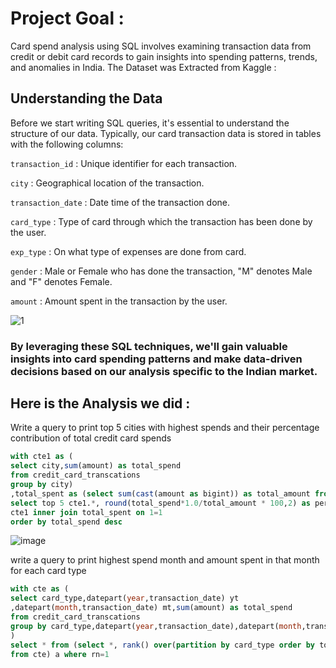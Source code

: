 # Project Goal : 
Card spend analysis using SQL involves examining transaction data from credit or debit card records to gain insights into spending patterns, trends, and anomalies in India.
The Dataset was Extracted from Kaggle : 

## Understanding the Data

Before we start writing SQL queries, it's essential to understand the structure of our data. Typically, our card transaction data is stored in tables with the following columns:

`transaction_id` : Unique identifier for each transaction.

`city` : Geographical location of the transaction.

`transaction_date` : Date time of the transaction done.

`card_type` : Type of card through which the transaction has been done by the user.

`exp_type` : On what type of expenses are done from card.

`gender` : Male or Female who has done the transaction, "M" denotes Male and "F" denotes Female.

`amount` : Amount spent in the transaction by the user.

![1](https://github.com/user-attachments/assets/276d3473-8f96-4e50-8ddf-00e28c204c81)



### By leveraging these SQL techniques, we'll gain valuable insights into card spending patterns and make data-driven decisions based on our analysis specific to the Indian market.



## Here is the Analysis we did :


Write a query to print top 5 cities with highest spends and their percentage contribution of total credit card spends 

```sql
with cte1 as (
select city,sum(amount) as total_spend
from credit_card_transcations
group by city)
,total_spent as (select sum(cast(amount as bigint)) as total_amount from credit_card_transcations)
select top 5 cte1.*, round(total_spend*1.0/total_amount * 100,2) as percentage_contribution from 
cte1 inner join total_spent on 1=1
order by total_spend desc
```
![image](https://github.com/user-attachments/assets/adaa943c-a026-4119-997a-c209bbbfba29)

write a query to print highest spend month and amount spent in that month for each card type

```sql
with cte as (
select card_type,datepart(year,transaction_date) yt
,datepart(month,transaction_date) mt,sum(amount) as total_spend
from credit_card_transcations
group by card_type,datepart(year,transaction_date),datepart(month,transaction_date)
)
select * from (select *, rank() over(partition by card_type order by total_spend desc) as rn
from cte) a where rn=1
```









